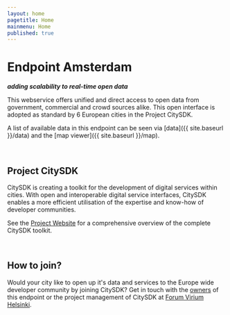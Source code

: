 ```yaml
---
layout: home
pagetitle: Home
mainmenu: Home
published: true
---
```


# Endpoint Amsterdam
**_adding scalability to real-time open data_**

This webservice offers unified and direct access to open data from government, commercial and crowd sources alike. This open interface is adopted as standard by 6 European cities in the Project CitySDK.

A list of available data in this endpoint can be seen via [data]({{ site.baseurl }}/data) and the [map viewer]({{ site.baseurl }}/map).

<br/>

## Project CitySDK

CitySDK is creating a toolkit for the development of digital services within cities. With open and interoperable digital service interfaces, CitySDK enables a more efficient utilisation of the expertise and know-how of developer communities. 

See the [Project Website](http://www.citysdk.eu/) for a comprehensive overview of the complete CitySDK toolkit.

<br/>

## How to join?

Would your city like to open up it's data and services to the Europe wide developer community by joining CitySDK? Get in touch with the [owners](mailto:citysdk@waag.org) of this endpoint or the project management of CitySDK at [Forum Virium Helsinki](http://www.citysdk.eu/partners/forum-virium/).